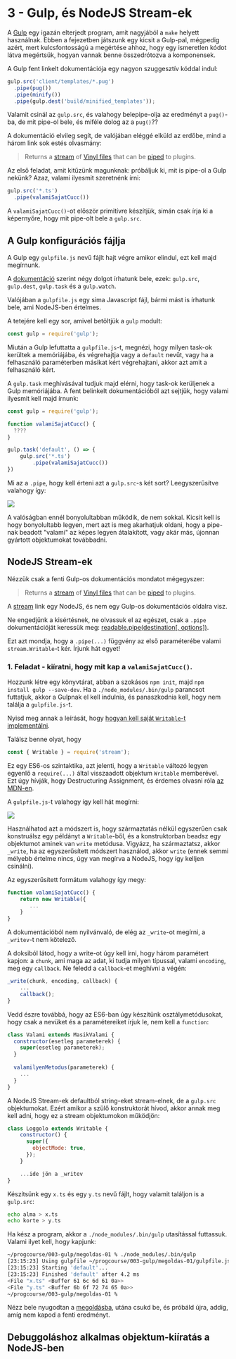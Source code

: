 # 3 - Gulp, és NodeJS Stream-ek

A [Gulp](https://github.com/gulpjs/gulp/blob/master/docs/API.md) egy
igazán elterjedt program, amit nagyjából a `make` helyett használnak.
Ebben a fejezetben játszunk egy kicsit a Gulp-pal, mégpedig azért,
mert kulcsfontosságú a megértése ahhoz, hogy egy ismeretlen kódot
látva megértsük, hogyan vannak benne összedrótozva a komponensek.

A Gulp fent linkelt dokumentációja egy nagyon szuggesztív kóddal
indul:

```javascript
gulp.src('client/templates/*.pug')
  .pipe(pug())
  .pipe(minify())
  .pipe(gulp.dest('build/minified_templates'));
```

Valamit csinál az `gulp.src`, és valahogy belepipe-olja az eredményt
a `pug()`-ba, de mit pipe-ol bele, és miféle dolog az a `pug()`??

A dokumentáció elvileg segít, de valójában eléggé elküld az erdőbe,
mind a három link sok estés olvasmány:

> Returns a [stream](http://nodejs.org/api/stream.html) of [Vinyl files](https://github.com/gulpjs/vinyl-fs)
> that can be [piped](http://nodejs.org/api/stream.html#stream_readable_pipe_destination_options)
> to plugins.

Az első feladat, amit kitűzünk magunknak: próbáljuk ki, mit is
pipe-ol a Gulp nekünk? Azaz, valami ilyesmit szeretnénk írni:

```javascript
gulp.src('*.ts')
  .pipe(valamiSajatCucc())
```

A `valamiSajatCucc()`-ot először primitívre készítjük, simán csak
írja ki a képernyőre, hogy mit pipe-olt bele a `gulp.src`.

## A Gulp konfigurációs fájlja

A Gulp egy `gulpfile.js` nevű fájlt hajt végre amikor elindul, ezt kell
majd megírnunk.

A [dokumentáció](https://github.com/gulpjs/gulp/blob/master/docs/API.md)
szerint négy dolgot írhatunk bele, ezek:
`gulp.src`, `gulp.dest`, `gulp.task` és a `gulp.watch`.

Valójában a `gulpfile.js` egy sima Javascript fájl, bármi mást is
írhatunk bele, ami NodeJS-ben értelmes.

A tetejére kell egy sor, amivel betöltjük a `gulp` modult:

```javascript
const gulp = require('gulp');
```

Miután a Gulp lefuttatta a `gulpfile.js`-t, megnézi, hogy milyen task-ok
kerültek a memóriájába, és végrehajtja vagy a `default` nevűt, vagy ha
a felhasználó paraméterben másikat kért végrehajtani, akkor azt amit
a felhasználó kért.

A `gulp.task` meghívásával tudjuk majd elérni, hogy task-ok kerüljenek
a Gulp memóriájába. A fent belinkelt dokumentációból azt sejtjük, hogy
valami ilyesmit kell majd írnunk:

```javascript
const gulp = require('gulp');

function valamiSajatCucc() {
  ????
}

gulp.task('default', () => {
    gulp.src('*.ts')
        .pipe(valamiSajatCucc())
})
```

Mi az a `.pipe`, hogy kell érteni azt a `gulp.src`-s két sort? Leegyszerűsítve
valahogy így:

![](003-gulp/doc/pipe.png)
   
A valóságban ennél bonyolultabban működik, de nem sokkal. Kicsit kell is hogy bonyolultabb
legyen, mert azt is meg akarhatjuk oldani, hogy a pipe-nak beadott "valami" az képes
legyen átalakított, vagy akár más, újonnan gyártott objektumokat továbbadni.

## NodeJS Stream-ek

Nézzük csak a fenti Gulp-os dokumentációs mondatot mégegyszer:

> Returns a [stream](http://nodejs.org/api/stream.html) of [Vinyl files](https://github.com/gulpjs/vinyl-fs)
> that can be [piped](http://nodejs.org/api/stream.html#stream_readable_pipe_destination_options)
> to plugins.

A [stream](http://nodejs.org/api/stream.html) link egy NodeJS, és nem egy Gulp-os dokumentációs
oldalra visz.

Ne engedjünk a kisértésnek, ne olvassuk el az egészet, csak a `.pipe` dokumentációját keressük
meg: [readable.pipe(destination\[, options\])](https://nodejs.org/api/stream.html#stream_readable_pipe_destination_options).

Ezt azt mondja, hogy a `.pipe(...)` függvény az első paraméterébe valami `stream.Writable`-t kér. Írjunk hát egyet!

### 1. Feladat - kiíratni, hogy mit kap a `valamiSajatCucc()`.

Hozzunk létre egy könyvtárat, abban a szokásos `npm init`, majd `npm install gulp --save-dev`.
Ha a `./node_modules/.bin/gulp` parancsot futtatjuk, akkor a Gulpnak el kell indulnia,
és panaszkodnia kell, hogy nem találja a `gulpfile.js`-t.

Nyisd meg annak a leírását, hogy
[hogyan kell saját `Writable`-t implementálni](https://nodejs.org/api/stream.html#stream_implementing_a_writable_stream).

Találsz benne olyat, hogy

```javascript
const { Writable } = require('stream');
```

Ez egy ES6-os szintaktika, azt jelenti, hogy a `Writable` változó legyen egyenlő a `require(...)`
által visszaadott objektum `Writable` memberével. Ezt úgy hívják, hogy Destructuring Assignment,
és érdemes olvasni róla [az MDN-en](https://developer.mozilla.org/en-US/docs/Web/JavaScript/Reference/Operators/Destructuring_assignment).

A `gulpfile.js`-t valahogy így kell hát megírni:

![](003-gulp/doc/gulpfile-structure-sajat.png)

Használhatod azt a módszert is, hogy származtatás nélkül egyszerűen csak konstruálsz egy példányt
a `Writable`-ből, és a konstruktorban beadsz egy objektumot aminek van `write` metódusa. Vigyázz,
ha származtatsz, akkor `_write`, ha az egyszerűsített módszert használod, akkor `write` (ennek semmi
mélyebb értelme nincs, úgy van megírva a NodeJS, hogy így kelljen csinálni).

Az egyszerűsített formátum valahogy így megy:

```javascript
function valamiSajatCucc() {
    return new Writable({
       ...
    }
}
```

A dokumentációból nem nyilvánvaló, de elég az `_write`-ot megírni, a `_writev`-t nem kötelező.

A doksiból látod, hogy a write-ot úgy kell írni, hogy három paramétert kapjon: a `chunk`,
ami maga az adat, ki tudja milyen típussal, valami `encoding`, meg egy `callback`. Ne
feledd a `callback`-et meghívni a végén:

```javascript
_write(chunk, encoding, callback) {
    ...
    callback();
}
```

Vedd észre továbbá, hogy az ES6-ban úgy készítünk osztálymetódusokat, hogy csak a nevüket
és a paramétereiket írjuk le, nem kell a `function`:

```javascript
class Valami extends MasikValami {
  constructor(esetleg parameterek) {
    super(esetleg parameterek);
  }
  
  valamilyenMetodus(parameterek) {
    ...
  }
}
```

A NodeJS Stream-ek defaultból string-eket stream-elnek, de a `gulp.src` objektumokat.
Ezért amikor a szülő konstruktorát hívod, akkor annak meg kell adni, hogy ez a
stream objektumokon működjön:

```javascript
class Loggolo extends Writable {
    constructor() {
      super({
        objectMode: true,
      });
    }

    ...ide jön a _writev
}
```

Készítsünk egy `x.ts` és egy `y.ts` nevű fájlt, hogy valamit találjon is a `gulp.src`:

```bash
echo alma > x.ts
echo korte > y.ts
```

Ha kész a program, akkor a `./node_modules/.bin/gulp` utasítással futtassuk. Valami ilyet
kell, hogy kapjunk:

```bash
~/progcourse/003-gulp/megoldas-01 % ./node_modules/.bin/gulp 
[23:15:23] Using gulpfile ~/progcourse/003-gulp/megoldas-01/gulpfile.js
[23:15:23] Starting 'default'...
[23:15:23] Finished 'default' after 4.2 ms
<File "x.ts" <Buffer 61 6c 6d 61 0a>>
<File "y.ts" <Buffer 6b 6f 72 74 65 0a>>
~/progcourse/003-gulp/megoldas-01 % 
```

Nézz bele nyugodtan a [megoldásba](003-gulp/megoldas-01), utána csukd be, és próbáld
újra, addig, amíg nem kapod a fenti eredményt.

## Debuggoláshoz alkalmas objektum-kiíratás a NodeJS-ben


